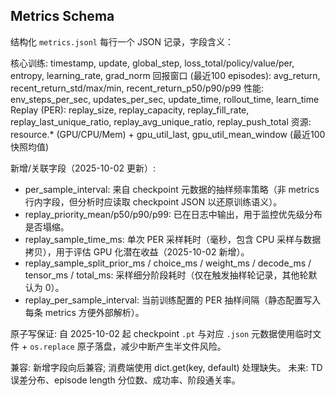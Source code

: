 ## Metrics Schema

结构化 `metrics.jsonl` 每行一个 JSON 记录，字段含义：

核心训练: timestamp, update, global_step, loss_total/policy/value/per, entropy, learning_rate, grad_norm
回报窗口 (最近100 episodes): avg_return, recent_return_std/max/min, recent_return_p50/p90/p99
性能: env_steps_per_sec, updates_per_sec, update_time, rollout_time, learn_time
Replay (PER): replay_size, replay_capacity, replay_fill_rate, replay_last_unique_ratio, replay_avg_unique_ratio, replay_push_total
资源: resource.* (GPU/CPU/Mem) + gpu_util_last, gpu_util_mean_window (最近100快照均值)

新增/关联字段（2025-10-02 更新）:
- per_sample_interval: 来自 checkpoint 元数据的抽样频率策略（非 metrics 行内字段，但分析时应读取 checkpoint JSON 以还原训练语义）。
- replay_priority_mean/p50/p90/p99: 已在日志中输出，用于监控优先级分布是否塌缩。
- replay_sample_time_ms: 单次 PER 采样耗时（毫秒，包含 CPU 采样与数据拷贝），用于评估 GPU 化潜在收益（2025-10-02 新增）。
 - replay_sample_split_prior_ms / choice_ms / weight_ms / decode_ms / tensor_ms / total_ms: 采样细分阶段耗时（仅在触发抽样轮记录，其他轮默认为 0）。
 - replay_per_sample_interval: 当前训练配置的 PER 抽样间隔（静态配置写入每条 metrics 方便外部解析）。

原子写保证: 自 2025-10-02 起 checkpoint `.pt` 与对应 `.json` 元数据使用临时文件 + `os.replace` 原子落盘，减少中断产生半文件风险。

兼容: 新增字段向后兼容; 消费端使用 dict.get(key, default) 处理缺失。
未来: TD 误差分布、episode length 分位数、成功率、阶段通关率。
